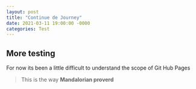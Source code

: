 ```yaml
---
layout: post
title: "Continue de Journey"
date: 2021-03-11 19:00:00 -0000
categories: Test
---
```


## More testing

For now its been a little difficult to understand the scope of Git Hub Pages

>This is the way **Mandalorian proverd**
